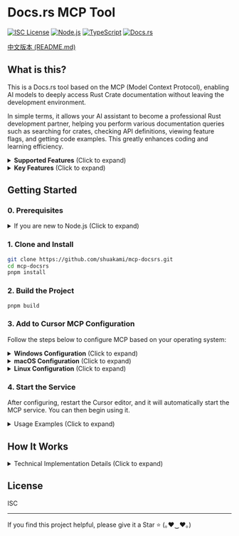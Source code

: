 # Docs.rs MCP Tool

[![ISC License](https://img.shields.io/badge/License-ISC-9f7aea?style=flat-square)](https://opensource.org/licenses/ISC)
[![Node.js](https://img.shields.io/badge/Node.js-18.x-38a169?style=flat-square)](https://nodejs.org/)
[![TypeScript](https://img.shields.io/badge/TypeScript-5.x-2b6cb0?style=flat-square)](https://www.typescriptlang.org/)
[![Docs.rs](https://img.shields.io/badge/Docs.rs-MCP-ff69b4?style=flat-square)](https://github.com/shuakami/mcp-docsrs)

[中文版本 (README.md)](README.md)

## What is this?

This is a Docs.rs tool based on the MCP (Model Context Protocol), enabling AI models to deeply access Rust Crate documentation without leaving the development environment.

In simple terms, it allows your AI assistant to become a professional Rust development partner, helping you perform various documentation queries such as searching for crates, checking API definitions, viewing feature flags, and getting code examples. This greatly enhances coding and learning efficiency.

<details>
<summary><b>Supported Features</b> (Click to expand)</summary>

- **Crate Search**: Search for crates by name on crates.io.
- **Crate Info**: Get metadata, module lists, and the latest version information for a specific crate.
- **List Feature Flags**: Display all available feature flags for a crate.
- **Global Search within a Crate**: Perform efficient full-text search across all documentation for a specific crate.
- **Comprehensive API Definition Lookup**: Get detailed definitions and documentation not only for functions and structs, but also with full support for **macros**, **complex type aliases**, **FFI types**, and the **standard library** (`std`, `core`, `alloc`).
- **Accurate Code Example Retrieval**: Find and display usage examples for a specific API, with support for the standard library as well.
</details>

<details>
<summary><b>Key Features</b> (Click to expand)</summary>

Here are some of the core features of the Docs.rs MCP Tool:

- **Immersive Documentation Experience**: All operations are completed within the editor, eliminating the need to switch to a browser and maintaining a seamless development workflow.
- **Efficient Internal Search and Lookup**: Achieves fast and accurate full-text search and lookups within a crate's documentation by building an in-memory search index from `all.html`, **flawlessly handling type aliases, re-exports, and other complex cases**.
- **Broad Compatibility**: Extensively tested to ensure stable support for the vast majority of libraries on docs.rs, including special handling for the standard library.
- **Smart Caching Mechanism**: Caches API requests and parsed data to significantly speed up repeated queries.
- **Pagination Support**: Supports paginated browsing for long lists like modules and search results to avoid information overload.
- **Markdown Formatted Output**: Converts raw HTML documentation into beautifully formatted Markdown, **improving the readability of code snippets and documentation**.
- **Stable and Reliable**: Ensures the information is up-to-date by interacting directly with the official crates.io and docs.rs services.

With simple natural language instructions, your AI can perform all the above operations, becoming a powerful assistant for learning and using the Rust ecosystem libraries.
</details>

## Getting Started

### 0. Prerequisites

<details>
<summary>If you are new to Node.js (Click to expand)</summary>

1.  Install Node.js and npm
    -   Visit the [Node.js official website](https://nodejs.org/).
    -   Download and install the LTS (Long-Term Support) version (18.x or higher recommended).
    -   Use the default options during installation, which will install both Node.js and npm.

2.  Install pnpm (recommended)
    -   This project uses pnpm for package management, which handles dependencies more efficiently.
    -   Open Command Prompt (CMD) or PowerShell and run the following command to install it:
        ```bash
        npm install -g pnpm
        ```

3.  Verify Installation
    -   After installation, open a new terminal window.
    -   Enter the following commands to confirm success:
        ```bash
        node --version
        pnpm --version
        ```
    -   If version numbers are displayed, the installation was successful.

4.  Install Git (if not already installed)
    -   Visit the [Git official website](https://git-scm.com/).
    -   Download and install Git.
    -   Use the default options during installation.
</details>

### 1. Clone and Install

```bash
git clone https://github.com/shuakami/mcp-docsrs.git
cd mcp-docsrs
pnpm install
```

### 2. Build the Project

```bash
pnpm build
```

### 3. Add to Cursor MCP Configuration

Follow the steps below to configure MCP based on your operating system:

<details>
<summary><b>Windows Configuration</b> (Click to expand)</summary>

1.  In Cursor, open or create the MCP configuration file: `C:\\Users\\YourUsername\\.cursor\\mcp.json`
    -   Note: Replace `YourUsername` with your actual Windows username.

2.  Add or modify the configuration as follows:

```json
{
  "mcpServers": {
    "docsrs-mcp": {
      "command": "pythonw,
      "args": [
        "run_mcp.py"
      ],
      "cwd": "C:/Users/YourUsername/mcp-docsrs"
    }
  }
}
```

> ⚠️ **Please Note**:
> - Replace `YourUsername` with your Windows username.
> - Ensure the `cwd` path correctly points to the directory where you cloned the project.
> - **Do not delete the cloned folder**, as this will prevent the MCP from working correctly.
</details>

<details>
<summary><b>macOS Configuration</b> (Click to expand)</summary>

1.  In Cursor, open or create the MCP configuration file: `/Users/YourUsername/.cursor/mcp.json`
    -   Note: Replace `YourUsername` with your actual macOS username.

2.  Add or modify the configuration as follows:

```json
{
  "mcpServers": {
    "docsrs-mcp": {
      "command": "python",
      "args": [
        "run_mcp.py"
      ],
      "cwd": "/Users/YourUsername/mcp-docsrs"
    }
  }
}
```

> ⚠️ **Please Note**:
> - Replace `YourUsername` with your macOS username.
> - Ensure the `cwd` path correctly points to the directory where you cloned the project.
> - **Do not delete the cloned folder**, as this will prevent the MCP from working correctly.
</details>

<details>
<summary><b>Linux Configuration</b> (Click to expand)</summary>

1.  In Cursor, open or create the MCP configuration file: `/home/YourUsername/.cursor/mcp.json`
    -   Note: Replace `YourUsername` with your actual Linux username.

2.  Add or modify the configuration as follows:

```json
{
  "mcpServers": {
    "docsrs-mcp": {
      "command": "python",
      "args": [
        "run_mcp.py"
      ],
      "cwd": "/home/YourUsername/mcp-docsrs"
    }
  }
}
```

> ⚠️ **Please Note**:
> - Replace `YourUsername` with your Linux username.
> - Ensure the `cwd` path correctly points to the directory where you cloned the project.
> - **Do not delete the cloned folder**, as this will prevent the MCP from working correctly.
</details>

### 4. Start the Service

After configuring, restart the Cursor editor, and it will automatically start the MCP service. You can then begin using it.

<details>
<summary>Usage Examples (Click to expand)</summary>

You can ask the AI to perform the following actions:
- "Help me search for a Rust crate called `tokio`"
- "Show me the info and module list for the `tokio` crate"
- "List all feature flags for the `serde` crate"
- "Search for `server` in the `russh` crate's documentation"
- "Show me the API docs for `tokio::sync::Mutex`"
- "Are there any usage examples for `tokio::fs::File`?"
</details>

## How It Works

<details>
<summary>Technical Implementation Details (Click to expand)</summary>

This tool is implemented based on the **MCP (Model Context Protocol)** standard, acting as a bridge between the AI model and the Docs.rs service. It fetches and parses documentation data by simulating browser behavior.

The main technical components include:
- **HTTP Client**: Uses **axios** to send network requests to `crates.io` and `docs.rs`.
- **HTML Parser**: Uses **cheerio** to parse the returned HTML documents on the server-side and extract the required information.
- **Data Validation**: Uses **Zod** for strict type checking and validation of tool input parameters.
- **In-Memory Search Engine**: For the "Search within Crate" feature, the tool downloads the target crate's `all.html` file, parses it in memory, and builds a searchable index of items to enable efficient, real-time searching.
- **Caching Layer**: Implements a configurable in-memory cache (defaulting to 10 minutes) for network requests and parsed results to avoid redundant requests for the same resource and improve response speed.
- **Markdown Conversion**: Uses **turndown** to convert the parsed HTML content into a Markdown format that is easier for the AI to understand and present.
</details>

## License

ISC

---

If you find this project helpful, please give it a Star ⭐️ (｡♥‿♥｡) 